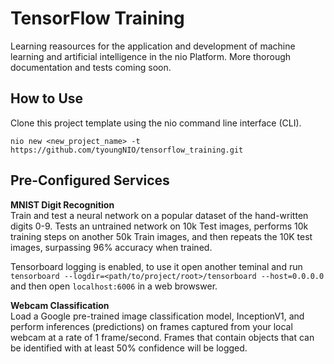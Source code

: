 # TensorFlow Training

Learning reasources for the application and development of machine learning and artificial intelligence in the nio Platform. More thorough documentation and tests coming soon.

## How to Use

Clone this project template using the nio command line interface (CLI).

`nio new <new_project_name> -t https://github.com/tyoungNIO/tensorflow_training.git`
  
## Pre-Configured Services

**MNIST Digit Recognition**  
Train and test a neural network on a popular dataset of the hand-written digits 0-9. Tests an untrained network on 10k Test images, performs 10k training steps on another 50k Train images, and then repeats the 10K test images, surpassing 96% accuracy when trained.

Tensorboard logging is enabled, to use it open another teminal and run `tensorboard --logdir=<path/to/project/root>/tensorboard --host=0.0.0.0` and then open `localhost:6006` in a web browswer.

**Webcam Classification**  
Load a Google pre-trained image classification model, InceptionV1, and perform inferences (predictions) on frames captured from your local webcam at a rate of 1 frame/second. Frames that contain objects that can be identified with at least 50% confidence will be logged.

